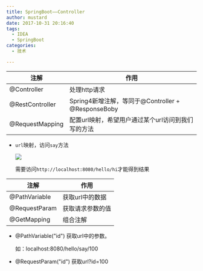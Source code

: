 ```yaml
---
title: SpringBoot——Controller
author: mustard
date: 2017-10-31 20:16:40
tags:
  - IDEA
  - SpringBoot
categories:
  - 技术

---
```


| 注解              | 作用                                       |
| --------------- | ---------------------------------------- |
| @Controller     | 处理http请求                                 |
| @RestController | Spring4新增注解，等同于@Controller + @ResponseBoby |
| @RequestMapping | 配置url映射，希望用户通过某个url访问到我们写的方法             |

- `url`映射，访问`say`方法

  ![](https://vgy.me/mFHieZ.png)

  需要访问`http://localhost:8080/hello/hi`才能得到结果

| 注解            | 作用        |
| ------------- | --------- |
| @PathVariable | 获取url中的数据 |
| @RequestParam | 获取请求参数的值  |
| @GetMapping   | 组合注解      |

- @PathVariable("id") 获取url中的参数。

  如：localhost:8080/hello/say/100 

- @RequestParam("id") 获取url?id=100

